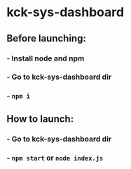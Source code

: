 # kck-sys-dashboard

## Before launching:
### - Install node and npm
### - Go to kck-sys-dashboard dir
### - `npm i`

## How to launch:
### - Go to kck-sys-dashboard dir
### - `npm start` or `node index.js`
